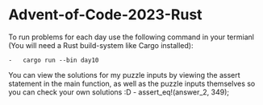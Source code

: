 # Advent-of-Code-2023-Rust

To run problems for each day use the following command in your termianl (You will need a Rust build-system like Cargo installed):

    -   cargo run --bin day10

You can view the solutions for my puzzle inputs by viewing the assert statement in the main function, as well as the puzzle inputs themselves so you can check your own solutions :D
    -   assert_eq!(answer_2, 349);
